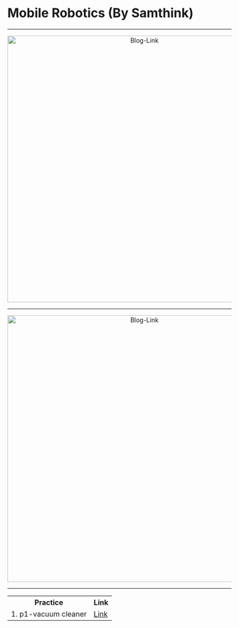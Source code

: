 # Mobile Robotics (By Samthink)

-----------

<div align="center">
  <a href="https://samthinkgit.github.io/mobile-robotics-blog/">
    <img src="https://github.com/user-attachments/assets/1911a228-18f1-4bf1-ab45-c74e11a6a4c4"
    width="600"
    alt="Blog-Link">
  </a>
</div>

---------

<div align="center">
  <a href="https://github.com/SamthinkGit/mobile-robotics-blog">
    <img src="https://github.com/user-attachments/assets/a7e6e225-b9fb-4735-9599-fdc0c06e8853"
    width="600"
    alt="Blog-Link">
  </a>
</div>

----------
<table align="center">
  <tr>
    <th>Practice</th>
    <th>Link</th>
  </tr>
  <tr>
    <td>1. p1-vacuum cleaner</td>
    <td><a href="https://github.com/urjc-docencia-robotica-movil/p1-vacuum-cleaner-24-25-SamthinkGit">Link</a></td>
  </tr>
</table>
